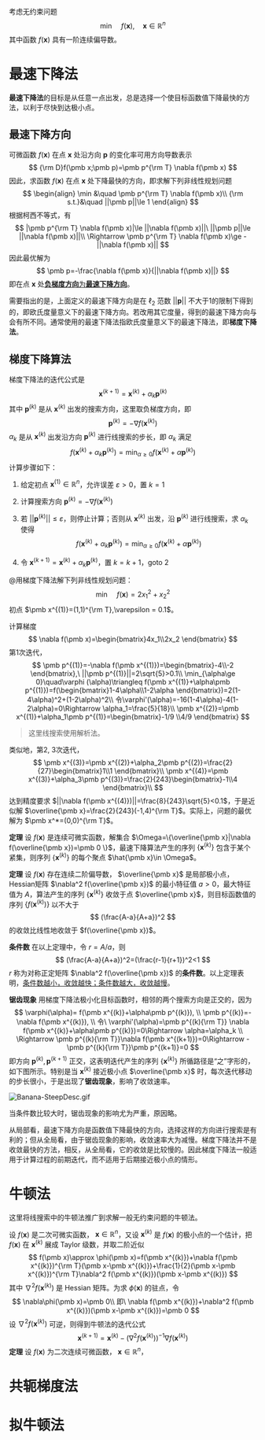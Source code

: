 考虑无约束问题
$$
\min\quad f(\pmb x),\quad \pmb x\in\mathbb{R}^n
$$
其中函数 $f(\pmb x)$ 具有一阶连续偏导数。

# 最速下降法

**最速下降法**的目标是从任意一点出发，总是选择一个使目标函数值下降最快的方法，以利于尽快到达极小点。

## 最速下降方向

可微函数 $f(\pmb x)$ 在点 $\pmb x$ 处沿方向 $\pmb p$ 的变化率可用方向导数表示
$$
{\rm D}f(\pmb x;\pmb p)=\pmb p^{\rm T} \nabla f(\pmb x)
$$
因此，求函数 $f(\pmb x)$ 在点 $\pmb x$ 处下降最快的方向，即求解下列非线性规划问题
$$
\begin{align}
\min &\quad \pmb p^{\rm T} \nabla f(\pmb x)\\
{\rm s.t.}&\quad ||\pmb p||\le 1
\end{align}
$$
根据柯西不等式，有
$$
|\pmb p^{\rm T} \nabla f(\pmb x)|\le ||\nabla f(\pmb x)||\ ||\pmb p||\le ||\nabla f(\pmb x)||\\
\Rightarrow \pmb p^{\rm T} \nabla f(\pmb x)\ge -||\nabla f(\pmb x)||
$$
因此最优解为
$$
\pmb p=-\frac{\nabla f(\pmb x)}{||\nabla f(\pmb x)||}
$$
即在点 $\pmb x$ 处<u>**负梯度方向**为**最速下降方向**</u>。

需要指出的是，上面定义的最速下降方向是在 $\ell_2$ 范数 $||\pmb p||$ 不大于1的限制下得到的，即欧氏度量意义下的最速下降方向。若改用其它度量，得到的最速下降方向与会有所不同。通常使用的最速下降法指欧氏度量意义下的最速下降法，即**梯度下降法**。

## 梯度下降算法

梯度下降法的迭代公式是
$$
\pmb x^{(k+1)}=\pmb x^{(k)}+\alpha_k\pmb p^{(k)}
$$
其中 $\pmb p^{(k)}$ 是从 $\pmb x^{(k)}$ 出发的搜索方向，这里取负梯度方向，即
$$
\pmb p^{(k)}=-\nabla f(\pmb x^{(k)})
$$
$\alpha_k$ 是从 $\pmb x^{(k)}$ 出发沿方向 $\pmb p^{(k)}$ 进行线搜索的步长，即 $\alpha_k$ 满足
$$
f(\pmb x^{(k)}+\alpha_k\pmb p^{(k)})=\min_{\alpha \ge 0}f(\pmb x^{(k)}+\alpha\pmb p^{(k)})
$$
计算步骤如下：

1. 给定初点 $\pmb x^{(1)}\in\mathbb{R}^n$，允许误差 $\varepsilon >0$，置 $k=1$ 

2. 计算搜索方向 $\pmb p^{(k)}=-\nabla f(\pmb x^{(k)})$ 

3. 若 $||\pmb p^{(k)}||\le \varepsilon$，则停止计算；否则从 $\pmb x^{(k)}$ 出发，沿 $\pmb p^{(k)}$ 进行线搜索，求 $\alpha_k$ 使得
   $$
   f(\pmb x^{(k)}+\alpha_k\pmb p^{(k)})=\min_{\alpha \ge 0}f(\pmb x^{(k)}+\alpha\pmb p^{(k)})
   $$

4. 令 $\pmb x^{(k+1)}=\pmb x^{(k)}+\alpha_k\pmb p^{(k)}$，置 $k=k+1$，goto 2

@用梯度下降法解下列非线性规划问题：
$$
\min\quad f(\pmb x)=2x_1^2+x_2^2
$$
初点 $\pmb x^{(1)}=(1,1)^{\rm T},\varepsilon = 0.1$。

计算梯度
$$
\nabla f(\pmb x)=\begin{bmatrix}4x_1\\2x_2 \end{bmatrix}
$$
第1次迭代，
$$
\pmb p^{(1)}=-\nabla f(\pmb x^{(1)})=\begin{bmatrix}-4\\-2 \end{bmatrix},\ ||\pmb p^{(1)}||=2\sqrt{5}>0.1\\
\min_{\alpha\ge 0}\quad\varphi (\alpha)\triangleq f(\pmb x^{(1)}+\alpha\pmb p^{(1)})=f(\begin{bmatrix}1-4\alpha\\1-2\alpha \end{bmatrix})=2(1-4\alpha)^2+(1-2\alpha)^2\\
令\varphi'(\alpha)=-16(1-4\alpha)-4(1-2\alpha)=0\Rightarrow
\alpha_1=\frac{5}{18}\\
\pmb x^{(2)}=\pmb x^{(1)}+\alpha_1\pmb p^{(1)}=\begin{bmatrix}-1/9 \\4/9 \end{bmatrix}
$$

> 这里线搜索使用解析法。

类似地，第2, 3次迭代，
$$
\pmb x^{(3)}=\pmb x^{(2)}+\alpha_2\pmb p^{(2)}=\frac{2}{27}\begin{bmatrix}1\\1 \end{bmatrix}\\
\pmb x^{(4)}=\pmb x^{(3)}+\alpha_3\pmb p^{(3)}=\frac{2}{243}\begin{bmatrix}-1\\4 \end{bmatrix}\\
$$
达到精度要求 $||\nabla f(\pmb x^{(4)})||=\frac{8}{243}\sqrt{5}<0.1$，于是近似解 $\overline{\pmb x}=\frac{2}{243}(-1,4)^{\rm T}$。实际上，问题的最优解为 $\pmb x^*=(0,0)^{\rm T}$。

**定理** 设 $f(\pmb x)$ 是连续可微实函数，解集合 $\Omega=\{\overline{\pmb x}|\nabla f(\overline{\pmb x})=\pmb 0 \}$，最速下降算法产生的序列 $\{\pmb x^{(k)}\}$ 包含于某个紧集，则序列 $\{\pmb x^{(k)}\}$ 的每个聚点 $\hat{\pmb x}\in \Omega$。

**定理** 设 $f(\pmb x)$ 存在连续二阶偏导数， $\overline{\pmb x}$ 是局部极小点，Hessian矩阵 $\nabla^2 f(\overline{\pmb x})$ 的最小特征值 $a>0$，最大特征值为 $A$，算法产生的序列 $\{\pmb x^{(k)}\}$ 收敛于点 $\overline{\pmb x}$，则目标函数值的序列 $\{f(\pmb x^{(k)})\}$ 以不大于
$$
(\frac{A-a}{A+a})^2
$$
的收敛比线性地收敛于 $f(\overline{\pmb x})$。

**条件数** 在以上定理中，令 $r=A/a$，则
$$
(\frac{A-a}{A+a})^2=(\frac{r-1}{r+1})^2<1
$$
$r$ 称为对称正定矩阵 $\nabla^2 f(\overline{\pmb x})$ 的**条件数**。以上定理表明，<u>条件数越小，收敛越快；条件数越大，收敛越慢</u>。

**锯齿现象** 用梯度下降法极小化目标函数时，相邻的两个搜索方向是正交的，因为
$$
\varphi(\alpha)= f(\pmb x^{(k)}+\alpha\pmb p^{(k)}), \\
\pmb p^{(k)}=-\nabla f(\pmb x^{(k)}), \\
令\ \varphi'(\alpha)=\pmb p^{(k){\rm T}} \nabla f(\pmb x^{(k)}+\alpha\pmb p^{(k)})=0\Rightarrow \alpha=\alpha_k \\
\Rightarrow \pmb p^{(k){\rm T}}\nabla f(\pmb x^{(k+1)})=0\Rightarrow -\pmb p^{(k){\rm T}}\pmb p^{(k+1)}=0
$$
即方向 $\pmb p^{(k)},\pmb p^{(k+1)}$ 正交，这表明迭代产生的序列 $\{\pmb x^{(k)}\}$ 所循路径是“之”字形的，如下图所示。特别是当 $\pmb x^{(k)}$ 接近极小点 $\overline{\pmb x}$ 时，每次迭代移动的步长很小，于是出现了**锯齿现象**，影响了收敛速率。

![Banana-SteepDesc.gif](https://upload.wikimedia.org/wikipedia/commons/thumb/6/60/Banana-SteepDesc.gif/400px-Banana-SteepDesc.gif)

当条件数比较大时，锯齿现象的影响尤为严重，原因略。

从局部看，最速下降方向是函数值下降最快的方向，选择这样的方向进行搜索是有利的；但从全局看，由于锯齿现象的影响，收敛速率大为减慢。梯度下降法并不是收敛最快的方法，相反，从全局看，它的收敛是比较慢的。因此梯度下降法一般适用于计算过程的前期迭代，而不适用于后期接近极小点的情形。

# 牛顿法

这里将线搜索中的牛顿法推广到求解一般无约束问题的牛顿法。

设 $f(\pmb x)$ 是二次可微实函数， $\pmb x\in\mathbb{R}^n$，又设 $\pmb x^{(k)}$ 是 $f(\pmb x)$ 的极小点的一个估计，把 $f(\pmb x)$ 在 $\pmb x^{(k)}$ 展成 Taylor 级数，并取二阶近似
$$
f(\pmb x)\approx \phi(\pmb x)=f(\pmb x^{(k)})+\nabla f(\pmb x^{(k)})^{\rm T}(\pmb x-\pmb x^{(k)})+\frac{1}{2}(\pmb x-\pmb x^{(k)})^{\rm T}\nabla^2 f(\pmb x^{(k)})(\pmb x-\pmb x^{(k)})
$$
其中 $\nabla^2 f(\pmb x^{(k)})$ 是 Hessian 矩阵。为求 $\phi(\pmb x)$ 的驻点，令
$$
\nabla\phi(\pmb x)=\pmb 0\\
即\ \nabla f(\pmb x^{(k)})+\nabla^2 f(\pmb x^{(k)})(\pmb x-\pmb x^{(k)})=\pmb 0
$$
设 $\nabla^2 f(\pmb x^{(k)})$ 可逆，则得到牛顿法的迭代公式
$$
\pmb x^{(k+1)}=\pmb x^{(k)}-(\nabla^2 f(\pmb x^{(k)}))^{-1}\nabla f(\pmb x^{(k)})
$$
**定理** 设 $f(\pmb x)$ 为二次连续可微函数， $\pmb x\in\mathbb{R}^n$，

# 共轭梯度法

# 拟牛顿法

